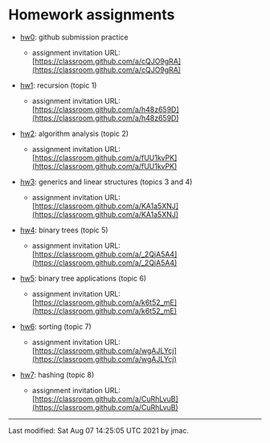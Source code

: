 # Homework assignments

* [hw0](hw0.docx): github submission practice
  - assignment invitation URL: [https://classroom.github.com/a/cQJO9gRA](https://classroom.github.com/a/cQJO9gRA)
* [hw1](hw1.docx): recursion (topic 1)
  - assignment invitation URL: [https://classroom.github.com/a/h48z659D](https://classroom.github.com/a/h48z659D)
* [hw2](hw2.docx): algorithm analysis (topic 2)
  - assignment invitation URL: [https://classroom.github.com/a/fUU1kvPK](https://classroom.github.com/a/fUU1kvPK)
* [hw3](hw3.docx): generics and linear structures (topics 3 and 4)
  - assignment invitation URL: [https://classroom.github.com/a/KA1a5XNJ](https://classroom.github.com/a/KA1a5XNJ)

* [hw4](hw4.docx): binary trees (topic 5)
  - assignment invitation URL: [https://classroom.github.com/a/_2QjA5A4](https://classroom.github.com/a/_2QjA5A4)

* [hw5](hw5.docx): binary tree applications (topic 6)
  - assignment invitation URL: [https://classroom.github.com/a/k6t52_mE](https://classroom.github.com/a/k6t52_mE)

* [hw6](hw6.docx): sorting (topic 7)
  - assignment invitation URL: [https://classroom.github.com/a/wgAJLYcj](https://classroom.github.com/a/wgAJLYcj)

* [hw7](hw7.docx): hashing (topic 8)
  - assignment invitation URL: [https://classroom.github.com/a/CuRhLvuB](https://classroom.github.com/a/CuRhLvuB)


<!---
* [hw8](hw8.docx): functional programming (topic 9)
  - assignment invitation URL: []()
* [hw9](hw9.docx): graphs (topic 10)
  - assignment invitation URL: []()
-->

----
Last modified: Sat Aug 07 14:25:05 UTC 2021 by jmac.
